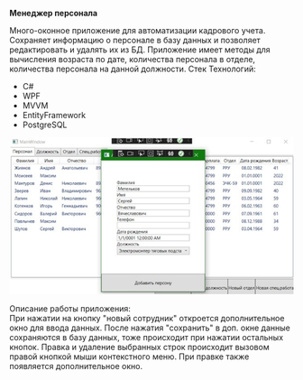 **Менеджер персонала**

Много-оконное приложение для автоматизации кадрового учета. Сохраняет информацию о персонале в базу данных и позволяет редактировать и удалять их из БД.
Приложение имеет методы для вычисления возраста по дате, количества персонала в отделе, количества персонала на данной должности.
Стек Технологий:

- C#
- WPF
- MVVM
- EntityFramework
- PostgreSQL

  
![Иллюстрация к проекту](https://github.com/ZhiyanovAndrey/StaffManager/blob/master/Page1%20StafManager.jpg)

Описание работы приложения:  
При нажатии на кнопку "новый сотрудник" откроется дополнительное окно для ввода данных. После нажатия "сохранить" в доп. окне данные сохраняются в базу данных, тоже происходит при нажатии остальных кнопок. 
Правка и удаление выбранных строк происходит вызовом правой кнопкой мыши контекстного меню. При правке также появляется дополнительное окно.












<!--
**ZhiyanovAndrey/ZhiyanovAndrey** is a ✨ _special_ ✨ repository because its `README.md` (this file) appears on your GitHub profile.


Here are some ideas to get you started:

- 🔭 I’m currently working on ...
- 🌱 I’m currently learning ...
- 👯 I’m looking to collaborate on ...
- 🤔 I’m looking for help with ...
- 💬 Ask me about ...
- 📫 How to reach me: ...
- 😄 Pronouns: ...
- ⚡ Fun fact: ...
 -->
